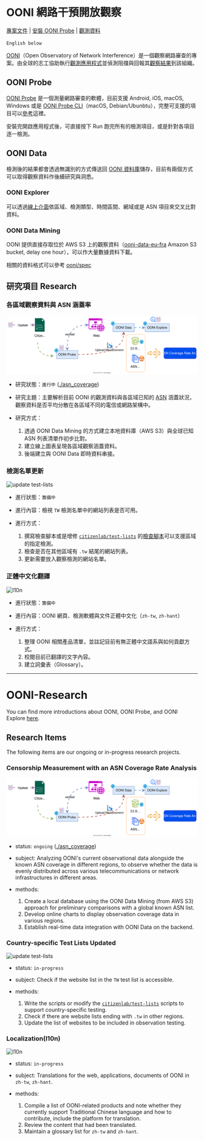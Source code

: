 # OONI 網路干預開放觀察

[專案文件](https://anoni.net/docs/) | [安裝 OONI Probe](https://ooni.org/install/) | [觀測資料](https://explorer.ooni.org/)

`English below`

[OONI](https://ooni.org/)（Open Observatory of Network Interference）是一個觀察網路審查的專案。由全球的志工協助執行[觀測應用程式](https://ooni.org/install/)並偵測阻擋與回報其[觀察結果](https://explorer.ooni.org/)到該組織。

## OONI Probe

[OONI Probe](https://ooni.org/install/) 是一個測量網路審查的軟體，目前支援 Android, iOS, macOS, Windows 或是 [OONI Probe CLI](https://ooni.org/install/cli)（macOS, Debian/Ubunbtu），完整可支援的項目可以[參考](https://ooni.org/install/all)這裡。

安裝完開啟應用程式後，可直接按下 Run 跑完所有的檢測項目，或是針對各項目逐一檢測。

## OONI Data

檢測後的結果都會透過無識別的方式傳送回 [OONI 資料庫](https://ooni.org/data/)儲存，目前有兩個方式可以取得觀察資料作後續研究與洞悉。

### OONI Explorer

可以透過[線上介面](https://explorer.ooni.org/)依區域、檢測類型、時間區間、網域或是 ASN 項目來交叉比對資料。

### OONI Data Mining

OONI 提供直接存取位於 AWS S3 上的觀察資料（[ooni-data-eu-fra](https://ooni-data-eu-fra.s3.eu-central-1.amazonaws.com/) Amazon S3 bucket, delay one hour），可以作大量數據資料下載。

相關的資料格式可以參考 [ooni/spec](https://github.com/ooni/spec)

## 研究項目 Research

### 各區域觀察資料與 ASN 涵蓋率

![ooni asn data flow](asn_coverage/img/ooni-asn.svg)

- 研究狀態：`進行中` ([./asn_coverage](./asn_coverage/))

- 研究主題：主要解析目前 OONI 的觀測資料與各區域已知的 [ASN](https://www.cloudflare.com/zh-tw/learning/network-layer/what-is-an-autonomous-system/) 涵蓋狀況，觀察資料是否平均分散在各區域不同的電信或網路架構中。

- 研究方式：
    1. 透過 OONI Data Mining 的方式建立本地資料庫（AWS S3）與全球已知 ASN 列表清單作初步比對。
    2. 建立線上圖表呈現各區域觀察涵蓋資料。
    3. 後端建立與 OONI Data 即時資料串接。

### 檢測名單更新

![update test-lists](https://ocf.tw/p/ooni/ooni_research_slide_28.png)

- 進行狀態：`籌備中`

- 進行內容：檢視 `TW` 檢測名單中的網站列表是否可用。

- 進行方式：
    1. 撰寫檢查腳本或是增修 [`citizenlab/test-lists`](https://github.com/citizenlab/test-lists) 的[檢查腳本](https://github.com/citizenlab/test-lists/blob/master/scripts/prune-dead-urls.py)可以支援區域的指定檢測。
    2. 檢查是否在其他區域有 `.tw` 結尾的網站列表。
    3. 更新需要放入觀察檢測的網站名單。

### 正體中文化翻譯

![l10n](https://ocf.tw/p/ooni/ooni_research_slide_32.png)

- 進行狀態：`籌備中`

- 進行內容：OONI 網頁、檢測軟體與文件正體中文化（`zh-tw`, `zh-hant`）

- 進行方式：
   1. 整理 OONI 相關產品清單，並註記目前有無正體中文語系與如何貢獻方式。
   2. 校閱目前已翻譯的文字內容。
   3. 建立詞彙表（Glossary）。

---

# OONI-Research

You can find more introductions about OONI, OONI Probe, and OONI Explore [here](https://ooni.org/).

## Research Items

The following items are our ongoing or in-progress research projects.

### Censorship Measurement with an ASN Coverage Rate Analysis

![ooni asn data flow](asn_coverage/img/ooni-asn.svg)

- status: `ongoing` ([./asn_coverage](./asn_coverage/))

- subject: Analyzing OONI's current observational data alongside the known ASN coverage in different regions, to observe whether the data is evenly distributed across various telecommunications or network infrastructures in different areas.

- methods:
    1. Create a local database using the OONI Data Mining (from AWS S3) approach for preliminary comparisons with a global known ASN list.
    2. Develop online charts to display observation coverage data in various regions.
    3. Establish real-time data integration with OONI Data on the backend.

### Country-specific Test Lists Updated

![update test-lists](https://ocf.tw/p/ooni/ooni_research_slide_28.png)

- status: `in-progress`

- subject: Check if the website list in the `TW` test list is accessible.

- methods:
    1. Write the scripts or modify the [`citizenlab/test-lists`](https://github.com/citizenlab/test-lists) scripts to support country-specific testing.
    2. Check if there are website lists ending with `.tw` in other regions.
    3. Update the list of websites to be included in observation testing.

### Localization(l10n)

![l10n](https://ocf.tw/p/ooni/ooni_research_slide_32.png)

- status: `in-progress`

- subject: Translations for the web, applications, documents of OONI in `zh-tw`, `zh-hant`.

- methods:
    1. Compile a list of OONI-related products and note whether they currently support Traditional Chinese language and how to contribute, include the platform for translation.
    2. Review the content that had been translated.
    3. Maintain a glossary list for `zh-tw` and `zh-hant`.
